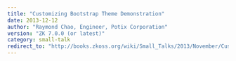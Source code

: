 ```yaml
---
title: "Customizing Bootstrap Theme Demonstration"
date: 2013-12-12
author: "Raymond Chao, Engineer, Potix Corporation"
version: "ZK 7.0.0 (or latest)"
category: small-talk
redirect_to: "http://books.zkoss.org/wiki/Small_Talks/2013/November/Customizing_Bootstrap_Theme_Demonstration"
---
```

